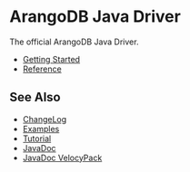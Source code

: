 <!-- don't edit here, its from https://@github.com/arangodb/arangodb-java-driver.git / docs/Drivers/ -->
# ArangoDB Java Driver

The official ArangoDB Java Driver.

- [Getting Started](GettingStarted/README.md)
- [Reference](Reference/README.md)

## See Also

* [ChangeLog](https://raw.githubusercontent.com/arangodb/arangodb-java-driver/master/ChangeLog)
* [Examples](https://github.com/arangodb/arangodb-java-driver/tree/master/src/test/java/com/arangodb/example)
* [Tutorial](https://www.arangodb.com/tutorials/tutorial-sync-java-driver/)
* [JavaDoc](http://arangodb.github.io/arangodb-java-driver/javadoc-4_3/index.html)
* [JavaDoc VelocyPack](http://arangodb.github.io/java-velocypack/javadoc-1_0/index.html)

